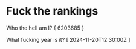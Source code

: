 # Fuck the rankings

Who the hell am I?
{ 6203685 }

What fucking year is it?
[ 2024-11-20T12:30:00Z ]
